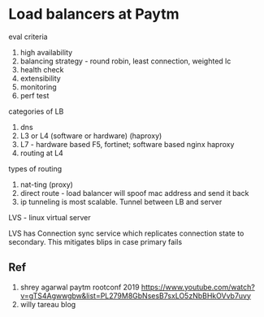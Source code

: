 
# Load balancers at Paytm


eval criteria
1. high availability
2. balancing strategy - round robin, least connection, weighted lc
3. health check
4. extensibility
5. monitoring
6. perf test

categories of LB
1. dns
2. L3 or L4 (software or hardware) (haproxy)
3. L7 - hardware based F5, fortinet; software based nginx haproxy
4. routing at L4


types of routing
1. nat-ting (proxy)
2. direct route - load balancer will spoof mac address and send it back
3. ip tunneling is most scalable. Tunnel between LB and server

LVS - linux virtual server

LVS has Connection sync service which replicates connection state to secondary. This mitigates blips in case primary fails

## Ref

1. shrey agarwal paytm rootconf 2019 https://www.youtube.com/watch?v=gTS4Agwwgbw&list=PL279M8GbNsesB7sxLO5zNbBHkOVvb7uvy
2. willy tareau blog
